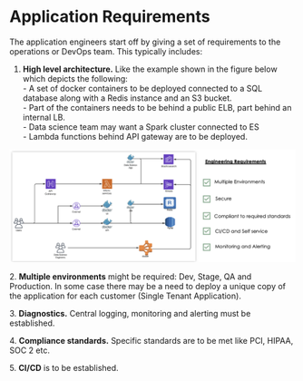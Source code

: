 # Application Requirements

The application engineers start off by giving a set of requirements to the operations or DevOps team. This typically includes:

1. **High level architecture.** Like the example shown in the figure below which depicts the following:\
   \- A set of docker containers to be deployed connected to a SQL database along with a Redis instance and an S3 bucket.\
   \- Part of the containers needs to be behind a public ELB, part behind an internal LB.\
   \- Data science team may want a Spark cluster connected to ES\
   \- Lambda functions behind API gateway are to be deployed.

![High Level Engineering Requirements](<../../.gitbook/assets/Screen Shot 2022-03-12 at 1.08.33 PM.png>)

2\. **Multiple environments** might be required: Dev, Stage, QA and Production. In some case there may be a need to deploy a unique copy of the application for each customer (Single Tenant Application).

3\. **Diagnostics.** Central logging, monitoring and alerting must be established.

4\. **Compliance standards.** Specific standards are to be met like PCI, HIPAA, SOC 2 etc.

5\. **CI/CD** is to be established.

